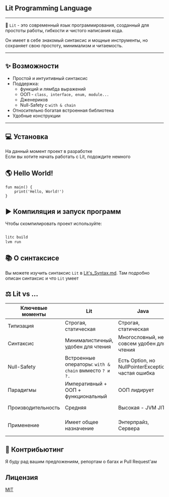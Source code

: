 ## **Lit Programming Language**

---

🚀 `Lit` - это современный язык программирования,
созданный для простоты работы, гибкости и 
чистого написания кода.

Он имеет в себе знакомый синтаксис и мощные 
инструменты, но сохраняет свою простоту, 
минимализм и читаемость.

---

## ✨ Возможности
- Простой и интуитивный синтаксис
- Поддержка:
  - функций и лямбда выражений
  - ООП - `class, interface, enum, module...`
  - Дженериков
  - Null-Safety с `with & chain`
- Относительно богатая встроенная библиотека
- Удобные конструкции

---
## 💻 Установка
На данный момент проект в разработке<br>
Если вы хотите начать работать с Lit, подождите немного

## 🌎 Hello World!
```lit
fun main() {
    print('Hello, World!')
}
```

## ▶️ Компиляция и запуск программ
Чтобы скомпилировать проект используйте:
```bash

litc build
lvm run
```

## 📚 О синтаксисе
Вы можете изучить синтаксис `Lit` в [Lit's_Syntax.md](./LIT'S_SYNTAX.md).
Там подробно описан синтаксис и что `Lit` умеет

## ⚖️ Lit vs ...

| Ключевые моменты | Lit                                                   | Java                                                  | Kotlin                       | Rust                                    | Python                  |
|-----------|-------------------------------------------------------|-------------------------------------------------------|------------------------------|-----------------------------------------|-------------------------|
| Типизация | Строгая, статическая                                  | Строгая, статическая                                  | Нестрогая, статическая       | Нестрогая, статическая                  | Нестрогая, динамическая |
| Синтаксис | Минималистичный, удобен для чтения                    | Многословный, не совсем удобен для чтения             | Отличный, удобно читать      | Читаемый и понятный                     | Простой и не сложный |
| Null-Safety | Встроенные операторы: `with & chain` вмместо `? и ?.` | Есть Option<T>, но NullPointerException частая ошибка | Есть спец. символы: `? и ?.` | Все через Option<T>                     | Нет встроенной защиты |
| Парадигмы | Императивный + ООП + функциональный                   | ООП лидирует                                          | ООП, также функциональный    | Системное, функциональное + немного ООП | императивная + функциональная + ООП |
| Производительность | Cредняя                                               | Высокая - JVM JIT | Высокая - JVM JIT            | Очень высокая - нативный код            | Низкая / Средняя |
| Применение | Имеет общее назначение                                | Энтерпрайз, Сервера | Android                      | Системное ПО, общее назначение          | Скрипты, ML и Web |

## 🤝 Контрибьютинг
Я буду рад вашим предложениям, репортам о багах и Pull Request'ам

## Лицензия
[MIT](./LICENSE)